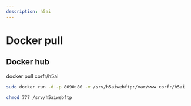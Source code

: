 ```yaml
---
description: h5ai
---
```


# Docker pull

## Docker hub

docker pull corfr/h5ai

```bash
sudo docker run -d -p 8090:80 -v /srv/h5aiwebftp:/var/www corfr/h5ai
```

```bash
chmod 777 /srv/h5aiwebftp
```

